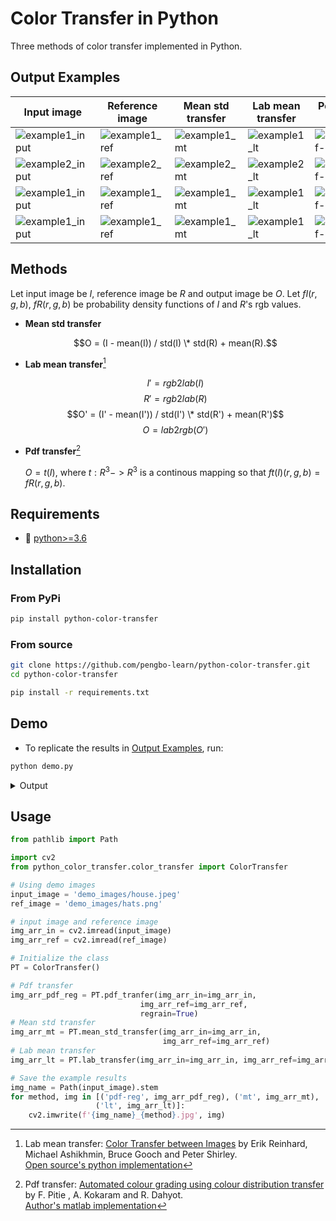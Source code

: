 # Color Transfer in Python

Three methods of color transfer implemented in Python.


## Output Examples

| Input image  | Reference image  | Mean std transfer | Lab mean transfer | Pdf transfer + Regrain |
|--------------|------------|-------------------|-------------------|------------------------|
| ![example1_input](https://i.imgur.com/slFs7uz.jpeg) | ![example1_ref](https://i.imgur.com/CbcmZcW.png) | ![example1_mt](https://i.imgur.com/6NW8cgf.jpeg)         | ![example1_lt](https://i.imgur.com/M9iBNdJ.jpeg)         | ![example1_pdf-reg](https://i.imgur.com/4RUpleJ.jpeg)             |
| ![example2_input](https://i.imgur.com/3f92VzO.jpeg) | ![example2_ref](https://i.imgur.com/FE6fSiG.jpeg) | ![example2_mt](https://i.imgur.com/ssmM63F.jpeg)         | ![example2_lt](https://i.imgur.com/KXrFWbh.jpeg)         | ![example2_pdf-reg](https://i.imgur.com/MrslCTI.jpeg)             |
| ![example1_input](https://i.imgur.com/PHtfrPk.png) | ![example1_ref](https://i.imgur.com/LULa5k0.png) | ![example1_mt](https://i.imgur.com/RAYarUL.jpeg)         | ![example1_lt](https://i.imgur.com/ueoePsi.jpeg)         | ![example1_pdf-reg](https://i.imgur.com/rYHJW47.jpeg)             |
| ![example1_input](https://i.imgur.com/xCFLWda.png) | ![example1_ref](https://i.imgur.com/HZsiqyQ.jpeg) | ![example1_mt](https://i.imgur.com/jxeidOD.jpeg)         | ![example1_lt](https://i.imgur.com/GIUz83F.jpeg)         | ![example1_pdf-reg](https://i.imgur.com/faqeIdT.jpeg)             |

## Methods

Let input image be $I$, reference image be $R$ and output image be $O$.
Let $f{I}(r, g, b)$, $f{R}(r, g, b)$ be probability density functions of $I$ and $R$'s rgb values. 

- **Mean std transfer**

    $$O = (I - mean(I)) / std(I) \* std(R) + mean(R).$$

- **Lab mean transfer**[^1]

    $$I' = rgb2lab(I)$$
    $$R' = rgb2lab(R)$$
    $$O' = (I' - mean(I')) / std(I') \* std(R') + mean(R')$$
    $$O = lab2rgb(O')$$

- **Pdf transfer**[^2]

    $O = t(I)$, where $t: R^3-> R^3$ is a continous mapping so that $f{t(I)}(r, g, b) = f{R}(r, g, b)$. 


## Requirements
- 🐍 [python>=3.6](https://www.python.org/downloads/)


## Installation

### From PyPi

```bash
pip install python-color-transfer
```

### From source

```bash
git clone https://github.com/pengbo-learn/python-color-transfer.git
cd python-color-transfer

pip install -r requirements.txt
```

## Demo

- To replicate the results in [Output Examples](<#output-examples> "Output Examples"), run:

```bash
python demo.py 
```

<details>
  <summary>Output</summary>

```
demo_images/house.jpeg: 512x768x3
demo_images/hats.png: 512x768x3
Pdf transfer time: 1.47s
Regrain time: 1.16s
Mean std transfer time: 0.09s
Lab Mean std transfer time: 0.09s
Saved to demo_images/house_display.png

demo_images/fallingwater.png: 727x483x3
demo_images/autumn.jpg: 727x1000x3
Pdf transfer time: 1.87s
Regrain time: 0.87s
Mean std transfer time: 0.12s
Lab Mean std transfer time: 0.11s
Saved to demo_images/fallingwater_display.png

demo_images/tower.jpeg: 743x1280x3
demo_images/sunset.jpg: 743x1114x3
Pdf transfer time: 2.95s
Regrain time: 2.83s
Mean std transfer time: 0.23s
Lab Mean std transfer time: 0.21s
Saved to demo_images/tower_display.png
  
demo_images/scotland_house.png: 361x481x3
demo_images/scotland_plain.png: 361x481x3
Pdf transfer time: 0.67s
Regrain time: 0.49s
Mean std transfer time: 0.04s
Lab Mean std transfer time: 0.22s
Saved to demo_images/scotland_display.png
```

</details>


## Usage

```python
from pathlib import Path

import cv2
from python_color_transfer.color_transfer import ColorTransfer

# Using demo images
input_image = 'demo_images/house.jpeg'
ref_image = 'demo_images/hats.png'

# input image and reference image
img_arr_in = cv2.imread(input_image)
img_arr_ref = cv2.imread(ref_image)

# Initialize the class
PT = ColorTransfer()

# Pdf transfer
img_arr_pdf_reg = PT.pdf_tranfer(img_arr_in=img_arr_in,
                             img_arr_ref=img_arr_ref,
                             regrain=True)
# Mean std transfer
img_arr_mt = PT.mean_std_transfer(img_arr_in=img_arr_in,
                                  img_arr_ref=img_arr_ref)
# Lab mean transfer
img_arr_lt = PT.lab_transfer(img_arr_in=img_arr_in, img_arr_ref=img_arr_ref)

# Save the example results
img_name = Path(input_image).stem
for method, img in [('pdf-reg', img_arr_pdf_reg), ('mt', img_arr_mt),
                   ('lt', img_arr_lt)]:
    cv2.imwrite(f'{img_name}_{method}.jpg', img)
```


[^1]: Lab mean transfer: [Color Transfer between Images](https://www.cs.tau.ac.il/~turkel/imagepapers/ColorTransfer.pdf) by Erik Reinhard, Michael Ashikhmin, Bruce Gooch and Peter Shirley.\
    [Open source's python implementation](https://github.com/chia56028/Color-Transfer-between-Images)

[^2]: Pdf transfer: [Automated colour grading using colour distribution transfer](http://citeseerx.ist.psu.edu/viewdoc/download?doi=10.1.1.458.7694&rep=rep1&type=pdf) by F. Pitie , A. Kokaram and R. Dahyot.\
    [Author's matlab implementation](https://github.com/frcs/colour-transfer)
